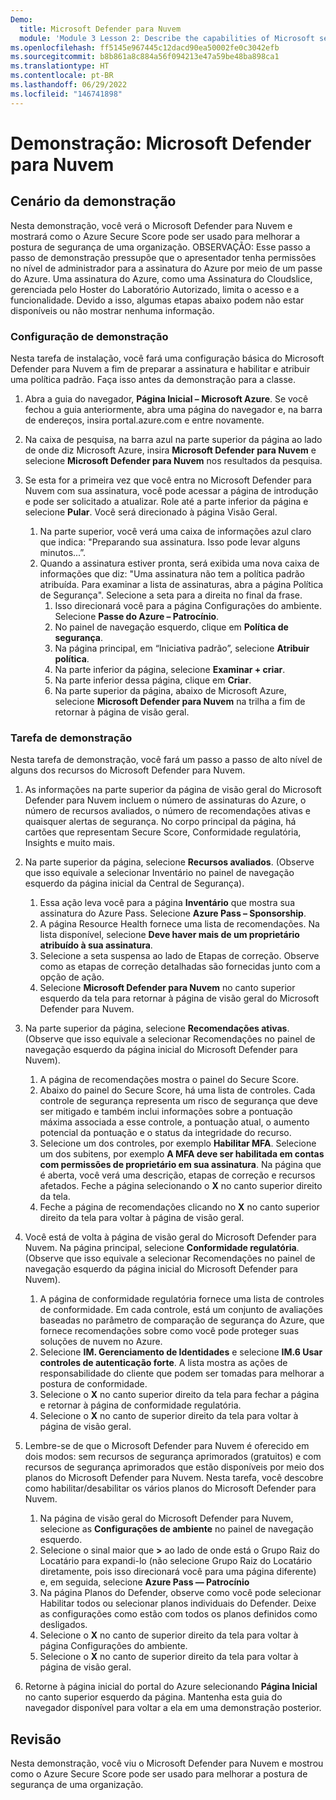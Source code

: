 ```yaml
---
Demo:
  title: Microsoft Defender para Nuvem
  module: 'Module 3 Lesson 2: Describe the capabilities of Microsoft security solutions: Describe security management capabilities of Azure'
ms.openlocfilehash: ff5145e967445c12dacd90ea50002fe0c3042efb
ms.sourcegitcommit: b8b861a8c884a56f094213e47a59be48ba898ca1
ms.translationtype: HT
ms.contentlocale: pt-BR
ms.lasthandoff: 06/29/2022
ms.locfileid: "146741898"
---
```

# <a name="demo-microsoft-defender-for-cloud"></a>Demonstração: Microsoft Defender para Nuvem

## <a name="demo-scenario"></a>Cenário da demonstração

Nesta demonstração, você verá o Microsoft Defender para Nuvem e mostrará como o Azure Secure Score pode ser usado para melhorar a postura de segurança de uma organização.  OBSERVAÇÃO: Esse passo a passo de demonstração pressupõe que o apresentador tenha permissões no nível de administrador para a assinatura do Azure por meio de um passe do Azure.  Uma assinatura do Azure, como uma Assinatura do Cloudslice, gerenciada pelo Hoster do Laboratório Autorizado, limita o acesso e a funcionalidade. Devido a isso, algumas etapas abaixo podem não estar disponíveis ou não mostrar nenhuma informação.

### <a name="demo-setup"></a>Configuração de demonstração

Nesta tarefa de instalação, você fará uma configuração básica do Microsoft Defender para Nuvem a fim de preparar a assinatura e habilitar e atribuir uma política padrão. Faça isso antes da demonstração para a classe. 

1. Abra a guia do navegador, **Página Inicial – Microsoft Azure**.  Se você fechou a guia anteriormente, abra uma página do navegador e, na barra de endereços, insira portal.azure.com e entre novamente.

1. Na caixa de pesquisa, na barra azul na parte superior da página ao lado de onde diz Microsoft Azure, insira **Microsoft Defender para Nuvem** e selecione **Microsoft Defender para Nuvem** nos resultados da pesquisa.

1. Se esta for a primeira vez que você entra no Microsoft Defender para Nuvem com sua assinatura, você pode acessar a página de introdução e pode ser solicitado a atualizar.  Role até a parte inferior da página e selecione **Pular**.  Você será direcionado à página Visão Geral.
    1. Na parte superior, você verá uma caixa de informações azul claro que indica: "Preparando sua assinatura. Isso pode levar alguns minutos...”.
    1. Quando a assinatura estiver pronta, será exibida uma nova caixa de informações que diz: "Uma assinatura não tem a política padrão atribuída. Para examinar a lista de assinaturas, abra a página Política de Segurança".  Selecione a seta para a direita no final da frase.
        1. Isso direcionará você para a página Configurações do ambiente. Selecione **Passe do Azure – Patrocínio**. 
        1. No painel de navegação esquerdo, clique em **Política de segurança**.
        1. Na página principal, em “Iniciativa padrão”, selecione **Atribuir política**.
        1. Na parte inferior da página, selecione **Examinar + criar**.
        1. Na parte inferior dessa página, clique em **Criar**.
        1. Na parte superior da página, abaixo de Microsoft Azure, selecione **Microsoft Defender para Nuvem** na trilha a fim de retornar à página de visão geral.

### <a name="demo-task"></a>Tarefa de demonstração

Nesta tarefa de demonstração, você fará um passo a passo de alto nível de alguns dos recursos do Microsoft Defender para Nuvem.

1. As informações na parte superior da página de visão geral do Microsoft Defender para Nuvem incluem o número de assinaturas do Azure, o número de recursos avaliados, o número de recomendações ativas e quaisquer alertas de segurança.  No corpo principal da página, há cartões que representam Secure Score, Conformidade regulatória, Insights e muito mais.  

1. Na parte superior da página, selecione **Recursos avaliados**.  (Observe que isso equivale a selecionar Inventário no painel de navegação esquerdo da página inicial da Central de Segurança).
    1. Essa ação leva você para a página **Inventário** que mostra sua assinatura do Azure Pass.  Selecione **Azure Pass – Sponsorship**.
    1. A página Resource Health fornece uma lista de recomendações.  Na lista disponível, selecione **Deve haver mais de um proprietário atribuído à sua assinatura**.
    1. Selecione a seta suspensa ao lado de Etapas de correção. Observe como as etapas de correção detalhadas são fornecidas junto com a opção de ação.  
    1. Selecione **Microsoft Defender para Nuvem** no canto superior esquerdo da tela para retornar à página de visão geral do Microsoft Defender para Nuvem.

1. Na parte superior da página, selecione **Recomendações ativas**.  (Observe que isso equivale a selecionar Recomendações no painel de navegação esquerdo da página inicial do Microsoft Defender para Nuvem).
    1. A página de recomendações mostra o painel do Secure Score.
    1. Abaixo do painel do Secure Score, há uma lista de controles. Cada controle de segurança representa um risco de segurança que deve ser mitigado e também inclui informações sobre a pontuação máxima associada a esse controle, a pontuação atual, o aumento potencial da pontuação e o status da integridade do recurso.  
    1. Selecione um dos controles, por exemplo **Habilitar MFA**.  Selecione um dos subitens, por exemplo **A MFA deve ser habilitada em contas com permissões de proprietário em sua assinatura**.  Na página que é aberta, você verá uma descrição, etapas de correção e recursos afetados. Feche a página selecionando o **X** no canto superior direito da tela.
    1. Feche a página de recomendações clicando no **X** no canto superior direito da tela para voltar à página de visão geral.

1. Você está de volta à página de visão geral do Microsoft Defender para Nuvem.  Na página principal, selecione **Conformidade regulatória**. (Observe que isso equivale a selecionar Recomendações no painel de navegação esquerdo da página inicial do Microsoft Defender para Nuvem).
    1. A página de conformidade regulatória fornece uma lista de controles de conformidade.  Em cada controle, está um conjunto de avaliações baseadas no parâmetro de comparação de segurança do Azure, que fornece recomendações sobre como você pode proteger suas soluções de nuvem no Azure.
    1. Selecione **IM. Gerenciamento de Identidades** e selecione **IM.6 Usar controles de autenticação forte**.  A lista mostra as ações de responsabilidade do cliente que podem ser tomadas para melhorar a postura de conformidade.
    1. Selecione o **X** no canto superior direito da tela para fechar a página e retornar à página de conformidade regulatória.
    1. Selecione o **X** no canto de superior direito da tela para voltar à página de visão geral.

1. Lembre-se de que o Microsoft Defender para Nuvem é oferecido em dois modos: sem recursos de segurança aprimorados (gratuitos) e com recursos de segurança aprimorados que estão disponíveis por meio dos planos do Microsoft Defender para Nuvem. Nesta tarefa, você descobre como habilitar/desabilitar os vários planos do Microsoft Defender para Nuvem.
    1. Na página de visão geral do Microsoft Defender para Nuvem, selecione as **Configurações de ambiente** no painel de navegação esquerdo.
    1. Selecione o sinal maior que **>** ao lado de onde está o Grupo Raiz do Locatário para expandi-lo (não selecione Grupo Raiz do Locatário diretamente, pois isso direcionará você para uma página diferente) e, em seguida, selecione **Azure Pass — Patrocínio**
    1. Na página Planos do Defender, observe como você pode selecionar Habilitar todos ou selecionar planos individuais do Defender. Deixe as configurações como estão com todos os planos definidos como desligados.
    1. Selecione o **X** no canto de superior direito da tela para voltar à página Configurações do ambiente.
    1. Selecione o **X** no canto de superior direito da tela para voltar à página de visão geral.

1. Retorne à página inicial do portal do Azure selecionando **Página Inicial** no canto superior esquerdo da página.  Mantenha esta guia do navegador disponível para voltar a ela em uma demonstração posterior.

## <a name="review"></a>Revisão

Nesta demonstração, você viu o Microsoft Defender para Nuvem e mostrou como o Azure Secure Score pode ser usado para melhorar a postura de segurança de uma organização.
